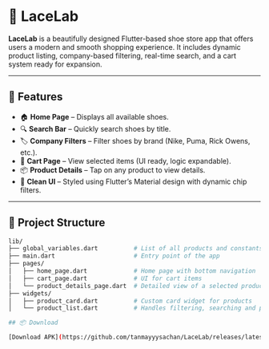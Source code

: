 # 👟 LaceLab

**LaceLab** is a beautifully designed Flutter-based shoe store app that offers users a modern and smooth shopping experience. It includes dynamic product listing, company-based filtering, real-time search, and a cart system ready for expansion.

---

## 📱 Features

- 🏠 **Home Page** – Displays all available shoes.
- 🔍 **Search Bar** – Quickly search shoes by title.
- 🏷️ **Company Filters** – Filter shoes by brand (Nike, Puma, Rick Owens, etc.).
- 🛒 **Cart Page** – View selected items (UI ready, logic expandable).
- 📦 **Product Details** – Tap on any product to view details.
- 🎨 **Clean UI** – Styled using Flutter’s Material design with dynamic chip filters.

---

## 🧱 Project Structure

```bash
lib/
├── global_variables.dart          # List of all products and constants
├── main.dart                      # Entry point of the app
├── pages/
│   ├── home_page.dart             # Home page with bottom navigation
│   ├── cart_page.dart             # UI for cart items
│   └── product_details_page.dart  # Detailed view of a selected product
├── widgets/
│   ├── product_card.dart          # Custom card widget for products
│   └── product_list.dart          # Handles filtering, searching and product UI

## 📦 Download

[Download APK](https://github.com/tanmayyysachan/LaceLab/releases/latest/download/app-release.apk)

